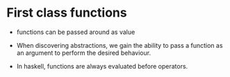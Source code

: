 # First class functions
- functions can be passed around as value

- When discovering abstractions, we gain the ability to pass a function as an argument to perform the desired behaviour.

- In haskell, functions are always evaluated before operators.

